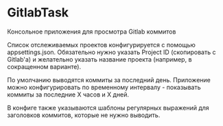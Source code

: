 # GitlabTask
Консольное приложения для просмотра Gitlab коммитов

Список отслеживаемых проектов конфигурируется с помощью appsettings.json.
Обязательно нужно указать Project ID (скопировать с Gitlab'а) и желательно указать название проекта (например, в сокращенном варианте).

По умолчанию выводятся коммиты за последний день. Приложение можно конфигурировать по временному интервалу - показывать коммиты за последние X часов и X дней.

В конфиге также указываются шаблоны регулярных выражений для заголовков коммитов, которые не нужно выводить.
